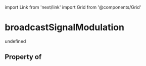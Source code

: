 import Link from 'next/link'
import Grid from '@components/Grid'

# broadcastSignalModulation

undefined

## Property of



